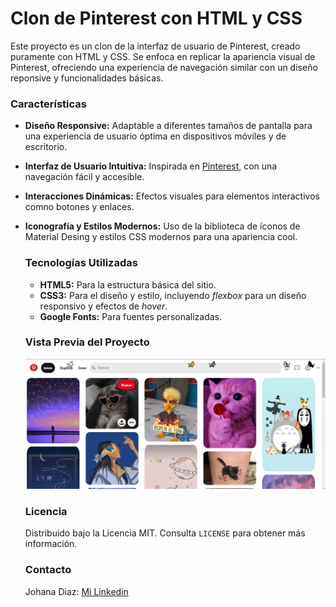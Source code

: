 # Clon de Pinterest con HTML y CSS

Este proyecto es un clon de la interfaz de usuario de Pinterest, creado puramente con HTML y CSS. Se enfoca en replicar la apariencia visual de Pinterest, ofreciendo una experiencia de navegación similar con un diseño reponsive y funcionalidades básicas.

### Características
+ **Diseño Responsive:** Adaptable a diferentes tamaños de pantalla para una experiencia de usuario óptima en dispositivos móviles y de escritorio.
+ **Interfaz de Usuario Intuitiva:** Inspirada en [Pinterest](https://mx.pinterest.com/), con una navegación fácil y accesible.
+ **Interacciones Dinámicas:** Efectos visuales para elementos interactivos comno botones y enlaces.
+ **Iconografía y Estilos Modernos:** Uso de la biblioteca de íconos de Material Desing y estilos CSS modernos para una apariencia cool.

  ### Tecnologías Utilizadas
  + **HTML5:** Para la estructura básica del sitio.
  + **CSS3:** Para el diseño y estilo, incluyendo _flexbox_ para un diseño responsivo y efectos de _hover_.
  + **Google Fonts:** Para fuentes personalizadas.
 
  ### Vista Previa del Proyecto
  ![DEMO](imagenes/pinterest_screen.png)

  ### Licencia
  Distribuido bajo la Licencia MIT. Consulta `LICENSE` para obtener más información.

  ### Contacto
  Johana Diaz: [Mi Linkedin](www.linkedin.com/in/johana-diaz-galván-22905b255)
